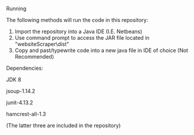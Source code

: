 Running

The following methods will run the code in this repository:

1. Import the repository into a Java IDE (I.E. Netbeans)
2. Use command prompt to access the JAR file located in "websiteScraper\dist"
3. Copy and past/typewrite code into a new java file in IDE of choice (Not Recommended)

Dependencies:

JDK 8 

jsoup-1.14.2

junit-4.13.2

hamcrest-all-1.3

(The latter three are included in the repository)